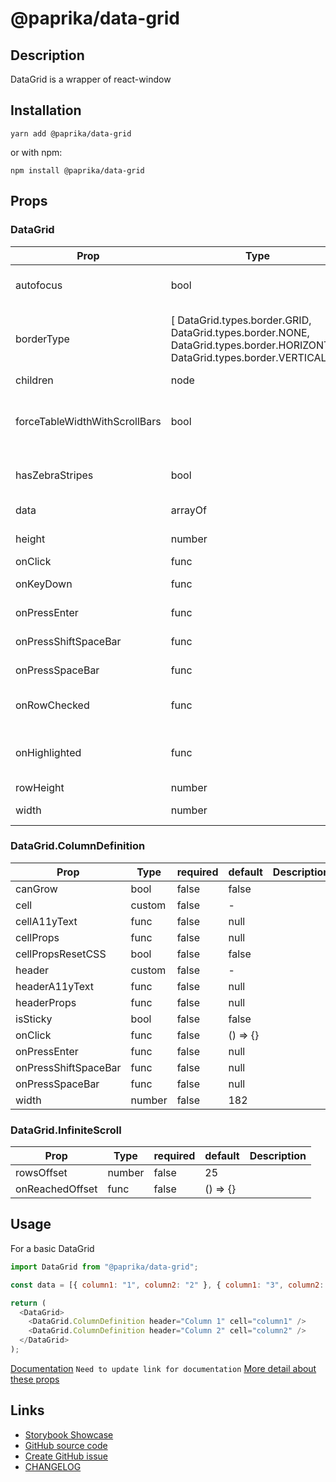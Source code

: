 <!-- start: Autogenerated - do not modify -->

# @paprika/data-grid

## Description

DataGrid is a wrapper of react-window

## Installation

```
yarn add @paprika/data-grid
```

or with npm:

```
npm install @paprika/data-grid
```

## Props

### DataGrid

| Prop                          | Type                                                                                                                        | required | default                    | Description                                                                                  |
| ----------------------------- | --------------------------------------------------------------------------------------------------------------------------- | -------- | -------------------------- | -------------------------------------------------------------------------------------------- |
| autofocus                     | bool                                                                                                                        | false    | true                       | If the data cell should automatically get focus                                              |
| borderType                    | [ DataGrid.types.border.GRID, DataGrid.types.border.NONE, DataGrid.types.border.HORIZONTAL, DataGrid.types.border.VERTICAL] | false    | DataGrid.types.border.GRID | Define the look for borders in the table types.DataGrid.GRID, types.DataGrid.NONE, etc.      |
| children                      | node                                                                                                                        | true     | -                          |                                                                                              |
| forceTableWidthWithScrollBars | bool                                                                                                                        | false    | false                      | This will force the table to include in the calculation of the table the scrollbar thickness |
| hasZebraStripes               | bool                                                                                                                        | false    | false                      | Add an alternate background on the DataGrid's rows                                           |
| data                          | arrayOf                                                                                                                     | false    | []                         | Array of data to be stored in the DataGrid                                                   |
| height                        | number                                                                                                                      | false    | 600                        | Sets the height of the DataGrid                                                              |
| onClick                       | func                                                                                                                        | false    | null                       | Callback onClick                                                                             |
| onKeyDown                     | func                                                                                                                        | false    | () => {}                   | Callback onKeyDown press                                                                     |
| onPressEnter                  | func                                                                                                                        | false    | null                       | Callback when Enter key is pressed                                                           |
| onPressShiftSpaceBar          | func                                                                                                                        | false    | null                       | Callback when Shift + Spacebar is pressed                                                    |
| onPressSpaceBar               | func                                                                                                                        | false    | null                       | Callback when Spacebar is pressed                                                            |
| onRowChecked                  | func                                                                                                                        | false    | () => {}                   | Callback when user click the f key. Might change in the future                               |
| onHighlighted                 | func                                                                                                                        | false    | () => {}                   | Callback with information about the prev and next highlighted cell                           |
| rowHeight                     | number                                                                                                                      | false    | 36                         | Sets the row height                                                                          |
| width                         | number                                                                                                                      | false    | null                       | Sets the DataGrid width                                                                      |

### DataGrid.ColumnDefinition

| Prop                 | Type   | required | default  | Description |
| -------------------- | ------ | -------- | -------- | ----------- |
| canGrow              | bool   | false    | false    |             |
| cell                 | custom | false    | -        |             |
| cellA11yText         | func   | false    | null     |             |
| cellProps            | func   | false    | null     |             |
| cellPropsResetCSS    | bool   | false    | false    |             |
| header               | custom | false    | -        |             |
| headerA11yText       | func   | false    | null     |             |
| headerProps          | func   | false    | null     |             |
| isSticky             | bool   | false    | false    |             |
| onClick              | func   | false    | () => {} |             |
| onPressEnter         | func   | false    | null     |             |
| onPressShiftSpaceBar | func   | false    | null     |             |
| onPressSpaceBar      | func   | false    | null     |             |
| width                | number | false    | 182      |             |

### DataGrid.InfiniteScroll

| Prop            | Type   | required | default  | Description |
| --------------- | ------ | -------- | -------- | ----------- |
| rowsOffset      | number | false    | 25       |             |
| onReachedOffset | func   | false    | () => {} |             |

<!-- end: Autogenerated - do not modify -->
<!-- content -->

## Usage

For a basic DataGrid

```js
import DataGrid from "@paprika/data-grid";

const data = [{ column1: "1", column2: "2" }, { column1: "3", column2: "4" }, { column1: "5", column2: "6" }];

return (
  <DataGrid>
    <DataGrid.ColumnDefinition header="Column 1" cell="column1" />
    <DataGrid.ColumnDefinition header="Column 2" cell="column2" />
  </DataGrid>
);
```

[Documentation](#) `Need to update link for documentation`
[More detail about these props](https://github.com/acl-services/paprika/blob/master/packages/DataGrid/src/DataGrid.js)

<!-- eoContent -->

## Links

- [Storybook Showcase](https://paprika.highbond.com/?path=/story/table-datagrid--showcase)
- [GitHub source code](https://github.com/acl-services/paprika/tree/master/packages/DataGrid/src)
- [Create GitHub issue](https://github.com/acl-services/paprika/issues/new?label=[]&title=@paprika/data-grid%20[help]:%20your%20short%20description&body=%0A%23%20Help%20wanted%0A%0A%23%23%20Please%20write%20your%20question.%0A*A%20clear%20and%20concise%20description%20of%20what%20the%20question%20is*%0A%0A%23%23%20Additional%20context%0A*Add%20any%20other%20context%20or%20screenshots%20about%20your%20question%20here.*%0A)
- [CHANGELOG](https://github.com/acl-services/paprika/tree/master/packages/DataGrid/CHANGELOG.md)
